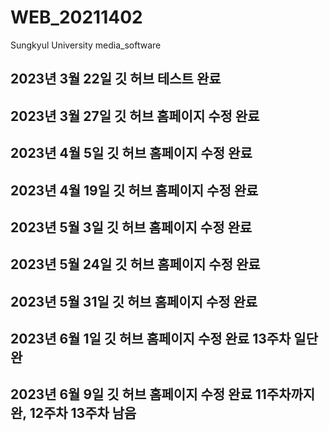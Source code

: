 # WEB_20211402
Sungkyul University media_software
## 2023년 3월 22일 깃 허브 테스트 완료
## 2023년 3월 27일 깃 허브 홈페이지 수정 완료
## 2023년 4월 5일 깃 허브 홈페이지 수정 완료
## 2023년 4월 19일 깃 허브 홈페이지 수정 완료
## 2023년 5월 3일 깃 허브 홈페이지 수정 완료
## 2023년 5월 24일 깃 허브 홈페이지 수정 완료
## 2023년 5월 31일 깃 허브 홈페이지 수정 완료
## 2023년 6월 1일 깃 허브 홈페이지 수정 완료 13주차 일단 완
## 2023년 6월 9일 깃 허브 홈페이지 수정 완료 11주차까지 완, 12주차 13주차 남음